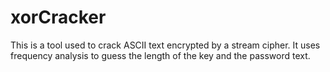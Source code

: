 # xorCracker


This is a tool used to crack ASCII text encrypted by a stream cipher. It uses frequency analysis to guess the length of the key
and the password text.
